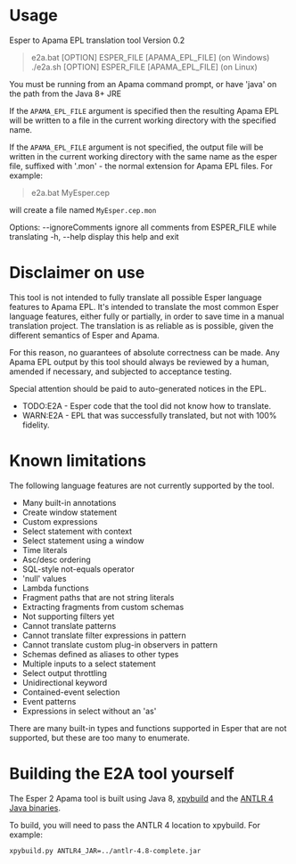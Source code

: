 # Usage
Esper to Apama EPL translation tool
Version 0.2

> e2a.bat [OPTION] ESPER_FILE [APAMA_EPL_FILE]      (on Windows)
> ./e2a.sh [OPTION] ESPER_FILE [APAMA_EPL_FILE]     (on Linux)

You must be running from an Apama command prompt, or have 'java' on the path
from the Java 8+ JRE


If the `APAMA_EPL_FILE` argument is specified then the resulting Apama EPL
will be written to a file in the current working directory with the specified
name.

If the `APAMA_EPL_FILE` argument is not specified, the output file will be 
written in the current working directory with the same name as the esper file,
suffixed with '.mon' - the normal extension for Apama EPL files. For example:

> e2a.bat MyEsper.cep

will create a file named `MyEsper.cep.mon`

Options:
	--ignoreComments	ignore all comments from ESPER_FILE while translating
	-h, --help		display this help and exit


# Disclaimer on use
This tool is not intended to fully translate all possible Esper language
features to Apama EPL. It's intended to translate the most common Esper language
features, either fully or partially, in order to save time in a manual
translation project. The translation is as reliable as is possible, given the
different semantics of Esper and Apama.

For this reason, no guarantees of absolute correctness can be made. Any Apama
EPL output by this tool should always be reviewed by a human, amended if
necessary, and subjected to acceptance testing.

Special attention should be paid to auto-generated notices in the EPL.
* TODO:E2A - Esper code that the tool did not know how to translate.
* WARN:E2A - EPL that was successfully translated, but not with 100% fidelity.

# Known limitations
The following language features are not currently supported by the tool.

* Many built-in annotations
* Create window statement
* Custom expressions
* Select statement with context
* Select statement using a window
* Time literals
* Asc/desc ordering
* SQL-style not-equals operator
* 'null' values
* Lambda functions
* Fragment paths that are not string literals
* Extracting fragments from custom schemas
* Not supporting filters yet
* Cannot translate patterns
* Cannot translate filter expressions in pattern
* Cannot translate custom plug-in observers in pattern
* Schemas defined as aliases to other types
* Multiple inputs to a select statement
* Select output throttling
* Unidirectional keyword
* Contained-event selection
* Event patterns
* Expressions in select without an 'as'

There are many built-in types and functions supported in Esper that are not
supported, but these are too many to enumerate.

# Building the E2A tool yourself
The Esper 2 Apama tool is built using Java 8, [xpybuild](https://github.com/xpybuild/xpybuild) and the [ANTLR 4 Java binaries](https://www.antlr.org/download.html).

To build, you will need to pass the ANTLR 4 location to xpybuild. For example:
```
xpybuild.py ANTLR4_JAR=../antlr-4.8-complete.jar
```
